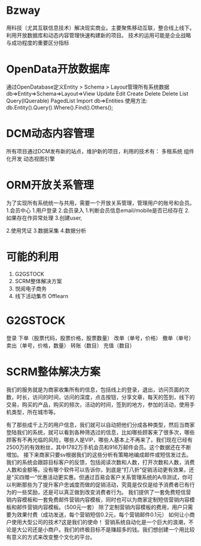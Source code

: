 ﻿# Bzway
用科技（尤其互联信息技术）解决现实商业。主要聚焦移动互联，整合线上线下。 利用开放数据库和动态内容管理快速构建新的项目。
技术的运用可能是企业战略与成功程度的重要区分指标
# OpenData开放数据库
通过OpenDatabase定义Entity > Schema > Layout管理所有系统数据
db=>Entity=>Schema=>Layout=>View
		                        Update                     Edit
		                        Create                     Delete
		                        Delete                     List
		                        Query(IQuerable) 		       PagedList
		                        Import
db=>Entities
使用方法: db.Entity<EntityClassName>().Query().Where().Find().Others();

# DCM动态内容管理
所有项目通过DCM发布新的站点，维护新的项目，利用的技术有：
多租系统
组件化开发
动态视图引擎

# ORM开放关系管理
为了实现所有系统统一与共用，需要一个开放关系管理，管理用户的账号和会员。
1.会员中心
        1.用户登录
        2.会员录入
                1.判断会员信息email/mobile是否已经存在
                2.如果存在作异常处理
                3.创建user,

2.使用凭证
3.数据采集
4.数据分析

# 可能的利用

1. G2GSTOCK
2. SCRM整体解决方案
3. 悦阅电子商务
4. 线下活动集市 Offlearn


# G2GSTOCK
登录
下单（股票代码，股票价格，股票数量）
改单（单号，价格）
撤单（单号）
卖出（单号，价格，数量）
转账（数目）
充值（数目）

# SCRM整体解决方案

我们的服务就是为商家收集所有的信息，包括线上的登录，退出，访问页面的次数，时长，访问的时间，访问的深度，点击按钮，分享文章，每天的签到，线下的交易，购买的产品，购买的频次，活动的时间，签到的地方，参加的活动，使用手机类型，所在城市等。

有了那些成千上万的用户信息，我们就可以自动把他们分成各种类型，然后当商家登陆我们的系统，就可以看到各种筛选过的信息，比如哪些顾客来了很多次，哪些顾客有不再光临的风险，哪些人是VIP，哪些人基本上不再来了。我们现在已经有2500万的有效粉丝，其中1782万手机会员和916万邮件会员。这个数据还在不断增加。
接下来商家只要sv根据我们的这些分析有策略地编成邮件或短信发过去。我们的系统会跟踪目标客户的反馈，包括阅读次数和人数，打开次数和人数，消费人数和金额等。没有哪个软件可以告诉你，到底是“打八折”促销活动更有效果，还是“买四赠一”优惠活动更实惠。但通过百易会客户关系管理系统的A/B测试，你可以判断那些为了提升客户忠诚度而做的促销活动，究竟是仅仅是给予消费者已有行为的一些奖励，还是可以真正做到改变消费者行为。
我们提供了一套免费短信营销内容模板和一套免费邮件营销内容模板，同时也可以为商家定制短信营销内容模板和邮件营销内容模板。（500元一套）
除了定制营销内容模板的费用，用户只需要为效果付费（成功发送，每个营销短信0.2元，每个营销邮件0.1元）
如何让小商户使用大型公司的技术?这是我们的使命！
营销系统自动化是一个巨大的浪潮，不论是大公司还是小商户。我们的终极目标不是赚超多的钱。我们想创建一个用比较有意义的方式来改变整个文化的平台。


